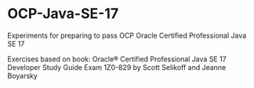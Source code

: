 # OCP-Java-SE-17
Experiments for preparing to pass OCP Oracle Certified Professional Java SE 17

Exercises based on book: Oracle® Certified Professional Java SE 17 Developer Study Guide Exam 1Z0-829 by Scott Selikoff and Jeanne Boyarsky
